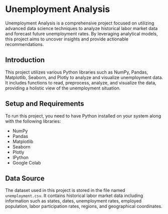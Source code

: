# Unemployment Analysis

Unemployment Analysis is a comprehensive project focused on utilizing advanced data science techniques to analyze historical labor market data and forecast future unemployment rates. By leveraging analytical models, this project aims to uncover insights and provide actionable recommendations.

## Introduction

This project utilizes various Python libraries such as NumPy, Pandas, Matplotlib, Seaborn, and Plotly to analyze and visualize unemployment data. It includes functions to read, preprocess, analyze, and visualize the data, providing a holistic view of the unemployment situation.

## Setup and Requirements

To run this project, you need to have Python installed on your system along with the following libraries:

- NumPy
- Pandas
- Matplotlib
- Seaborn
- Plotly
- IPython
- Google Colab

## Data Source

The dataset used in this project is stored in the file named `unemployment.csv`. It contains historical labor market data including information such as states, dates, unemployment rates, employed population, labor participation rates, regions, and geographical coordinates.


